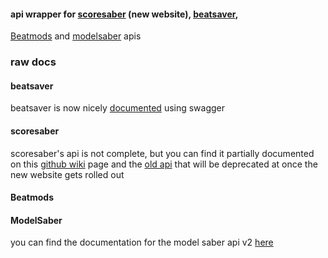 #### api wrapper for [scoresaber](https://scoresaber.com/) (new website), [beatsaver](https://beatsaver.com/), 
[Beatmods](https://beatmods.com/) and [modelsaber](https://modelsaber.com/) apis

### raw docs
#### beatsaver
beatsaver is now nicely [documented](https://api.beatsaver.com/docs) using swagger

#### scoresaber
scoresaber's api is not complete, but you can find it partially 
documented on this [github wiki](https://github.com/meizuflux/ssapi/wiki) page
and the [old api](https://www.reddit.com/r/beatsaber/comments/ahfsf2/scoresaber_api_wheres_the_documentation/) 
that will be deprecated at once the new website gets rolled out

#### Beatmods


#### ModelSaber
you can find the documentation for the model saber api v2 [here](https://modelsaber.com/api/v2/) 

